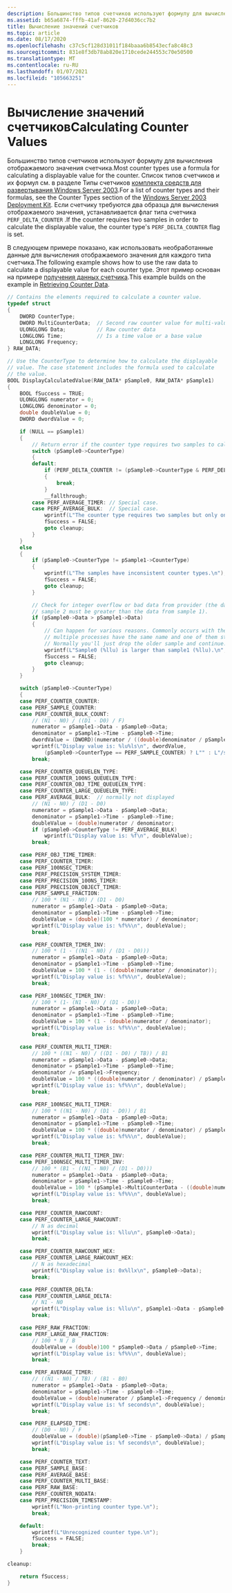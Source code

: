 ```yaml
---
description: Большинство типов счетчиков используют формулу для вычисления отображаемого значения счетчика.
ms.assetid: b65a6874-fffb-41af-8620-27d4036cc7b2
title: Вычисление значений счетчиков
ms.topic: article
ms.date: 08/17/2020
ms.openlocfilehash: c37c5cf128d31011f184baaa6b8543ecfa8c48c3
ms.sourcegitcommit: 831e8f3db78ab820e1710cede244553c70e50500
ms.translationtype: MT
ms.contentlocale: ru-RU
ms.lasthandoff: 01/07/2021
ms.locfileid: "105663251"
---
```

# <a name="calculating-counter-values"></a><span data-ttu-id="8234d-103">Вычисление значений счетчиков</span><span class="sxs-lookup"><span data-stu-id="8234d-103">Calculating Counter Values</span></span>

<span data-ttu-id="8234d-104">Большинство типов счетчиков используют формулу для вычисления отображаемого значения счетчика.</span><span class="sxs-lookup"><span data-stu-id="8234d-104">Most counter types use a formula for calculating a displayable value for the counter.</span></span> <span data-ttu-id="8234d-105">Список типов счетчиков и их формул см. в разделе Типы счетчиков [комплекта средств для развертывания Windows Server 2003](/previous-versions/windows/it-pro/windows-server-2003/cc776490(v=ws.10)).</span><span class="sxs-lookup"><span data-stu-id="8234d-105">For a list of counter types and their formulas, see the Counter Types section of the [Windows Server 2003 Deployment Kit](/previous-versions/windows/it-pro/windows-server-2003/cc776490(v=ws.10)).</span></span> <span data-ttu-id="8234d-106">Если счетчику требуются два образца для вычисления отображаемого значения, устанавливается флаг типа счетчика `PERF_DELTA_COUNTER` .</span><span class="sxs-lookup"><span data-stu-id="8234d-106">If the counter requires two samples in order to calculate the displayable value, the counter type's `PERF_DELTA_COUNTER` flag is set.</span></span>

<span data-ttu-id="8234d-107">В следующем примере показано, как использовать необработанные данные для вычисления отображаемого значения для каждого типа счетчика.</span><span class="sxs-lookup"><span data-stu-id="8234d-107">The following example shows how to use the raw data to calculate a displayable value for each counter type.</span></span> <span data-ttu-id="8234d-108">Этот пример основан на примере [получения данных счетчика](retrieving-counter-data.md).</span><span class="sxs-lookup"><span data-stu-id="8234d-108">This example builds on the example in [Retrieving Counter Data](retrieving-counter-data.md).</span></span>

```C
// Contains the elements required to calculate a counter value.
typedef struct
{
    DWORD CounterType;
    DWORD MultiCounterData;  // Second raw counter value for multi-valued counters
    ULONGLONG Data;          // Raw counter data
    LONGLONG Time;           // Is a time value or a base value
    LONGLONG Frequency;
} RAW_DATA;

// Use the CounterType to determine how to calculate the displayable
// value. The case statement includes the formula used to calculate
// the value.
BOOL DisplayCalculatedValue(RAW_DATA* pSample0, RAW_DATA* pSample1)
{
    BOOL fSuccess = TRUE;
    ULONGLONG numerator = 0;
    LONGLONG denominator = 0;
    double doubleValue = 0;
    DWORD dwordValue = 0;

    if (NULL == pSample1)
    {
        // Return error if the counter type requires two samples to calculate the value.
        switch (pSample0->CounterType)
        {
        default:
            if (PERF_DELTA_COUNTER != (pSample0->CounterType & PERF_DELTA_COUNTER))
            {
                break;
            }
            __fallthrough;
        case PERF_AVERAGE_TIMER: // Special case.
        case PERF_AVERAGE_BULK:  // Special case.
            wprintf(L"The counter type requires two samples but only one sample was provided.\n");
            fSuccess = FALSE;
            goto cleanup;
        }
    }
    else
    {
        if (pSample0->CounterType != pSample1->CounterType)
        {
            wprintf(L"The samples have inconsistent counter types.\n");
            fSuccess = FALSE;
            goto cleanup;
        }

        // Check for integer overflow or bad data from provider (the data from
        // sample 2 must be greater than the data from sample 1).
        if (pSample0->Data > pSample1->Data)
        {
            // Can happen for various reasons. Commonly occurs with the Process counterset when
            // multiple processes have the same name and one of them starts or stops.
            // Normally you'll just drop the older sample and continue.
            wprintf(L"Sample0 (%llu) is larger than sample1 (%llu).\n", pSample0->Data, pSample1->Data);
            fSuccess = FALSE;
            goto cleanup;
        }
    }

    switch (pSample0->CounterType)
    {
    case PERF_COUNTER_COUNTER:
    case PERF_SAMPLE_COUNTER:
    case PERF_COUNTER_BULK_COUNT:
        // (N1 - N0) / ((D1 - D0) / F)
        numerator = pSample1->Data - pSample0->Data;
        denominator = pSample1->Time - pSample0->Time;
        dwordValue = (DWORD)(numerator / ((double)denominator / pSample1->Frequency));
        wprintf(L"Display value is: %lu%ls\n", dwordValue,
            (pSample0->CounterType == PERF_SAMPLE_COUNTER) ? L"" : L"/sec");
        break;

    case PERF_COUNTER_QUEUELEN_TYPE:
    case PERF_COUNTER_100NS_QUEUELEN_TYPE:
    case PERF_COUNTER_OBJ_TIME_QUEUELEN_TYPE:
    case PERF_COUNTER_LARGE_QUEUELEN_TYPE:
    case PERF_AVERAGE_BULK:  // normally not displayed
        // (N1 - N0) / (D1 - D0)
        numerator = pSample1->Data - pSample0->Data;
        denominator = pSample1->Time - pSample0->Time;
        doubleValue = (double)numerator / denominator;
        if (pSample0->CounterType != PERF_AVERAGE_BULK)
            wprintf(L"Display value is: %f\n", doubleValue);
        break;

    case PERF_OBJ_TIME_TIMER:
    case PERF_COUNTER_TIMER:
    case PERF_100NSEC_TIMER:
    case PERF_PRECISION_SYSTEM_TIMER:
    case PERF_PRECISION_100NS_TIMER:
    case PERF_PRECISION_OBJECT_TIMER:
    case PERF_SAMPLE_FRACTION:
        // 100 * (N1 - N0) / (D1 - D0)
        numerator = pSample1->Data - pSample0->Data;
        denominator = pSample1->Time - pSample0->Time;
        doubleValue = (double)(100 * numerator) / denominator;
        wprintf(L"Display value is: %f%%\n", doubleValue);
        break;

    case PERF_COUNTER_TIMER_INV:
        // 100 * (1 - ((N1 - N0) / (D1 - D0)))
        numerator = pSample1->Data - pSample0->Data;
        denominator = pSample1->Time - pSample0->Time;
        doubleValue = 100 * (1 - ((double)numerator / denominator));
        wprintf(L"Display value is: %f%%\n", doubleValue);
        break;

    case PERF_100NSEC_TIMER_INV:
        // 100 * (1- (N1 - N0) / (D1 - D0))
        numerator = pSample1->Data - pSample0->Data;
        denominator = pSample1->Time - pSample0->Time;
        doubleValue = 100 * (1 - (double)numerator / denominator);
        wprintf(L"Display value is: %f%%\n", doubleValue);
        break;

    case PERF_COUNTER_MULTI_TIMER:
        // 100 * ((N1 - N0) / ((D1 - D0) / TB)) / B1
        numerator = pSample1->Data - pSample0->Data;
        denominator = pSample1->Time - pSample0->Time;
        denominator /= pSample1->Frequency;
        doubleValue = 100 * ((double)numerator / denominator) / pSample1->MultiCounterData;
        wprintf(L"Display value is: %f%%\n", doubleValue);
        break;

    case PERF_100NSEC_MULTI_TIMER:
        // 100 * ((N1 - N0) / (D1 - D0)) / B1
        numerator = pSample1->Data - pSample0->Data;
        denominator = pSample1->Time - pSample0->Time;
        doubleValue = 100 * ((double)numerator / denominator) / pSample1->MultiCounterData;
        wprintf(L"Display value is: %f%%\n", doubleValue);
        break;

    case PERF_COUNTER_MULTI_TIMER_INV:
    case PERF_100NSEC_MULTI_TIMER_INV:
        // 100 * (B1 - ((N1 - N0) / (D1 - D0)))
        numerator = pSample1->Data - pSample0->Data;
        denominator = pSample1->Time - pSample0->Time;
        doubleValue = 100 * (pSample1->MultiCounterData - ((double)numerator / denominator));
        wprintf(L"Display value is: %f%%\n", doubleValue);
        break;

    case PERF_COUNTER_RAWCOUNT:
    case PERF_COUNTER_LARGE_RAWCOUNT:
        // N as decimal
        wprintf(L"Display value is: %llu\n", pSample0->Data);
        break;

    case PERF_COUNTER_RAWCOUNT_HEX:
    case PERF_COUNTER_LARGE_RAWCOUNT_HEX:
        // N as hexadecimal
        wprintf(L"Display value is: 0x%llx\n", pSample0->Data);
        break;

    case PERF_COUNTER_DELTA:
    case PERF_COUNTER_LARGE_DELTA:
        // N1 - N0
        wprintf(L"Display value is: %llu\n", pSample1->Data - pSample0->Data);
        break;

    case PERF_RAW_FRACTION:
    case PERF_LARGE_RAW_FRACTION:
        // 100 * N / B
        doubleValue = (double)100 * pSample0->Data / pSample0->Time;
        wprintf(L"Display value is: %f%%\n", doubleValue);
        break;

    case PERF_AVERAGE_TIMER:
        // ((N1 - N0) / TB) / (B1 - B0)
        numerator = pSample1->Data - pSample0->Data;
        denominator = pSample1->Time - pSample0->Time;
        doubleValue = (double)numerator / pSample1->Frequency / denominator;
        wprintf(L"Display value is: %f seconds\n", doubleValue);
        break;

    case PERF_ELAPSED_TIME:
        // (D0 - N0) / F
        doubleValue = (double)(pSample0->Time - pSample0->Data) / pSample0->Frequency;
        wprintf(L"Display value is: %f seconds\n", doubleValue);
        break;

    case PERF_COUNTER_TEXT:
    case PERF_SAMPLE_BASE:
    case PERF_AVERAGE_BASE:
    case PERF_COUNTER_MULTI_BASE:
    case PERF_RAW_BASE:
    case PERF_COUNTER_NODATA:
    case PERF_PRECISION_TIMESTAMP:
        wprintf(L"Non-printing counter type.\n");
        break;

    default:
        wprintf(L"Unrecognized counter type.\n");
        fSuccess = FALSE;
        break;
    }

cleanup:

    return fSuccess;
}
```
